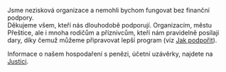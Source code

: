 Jsme nezisková organizace a nemohli bychom fungovat bez finanční podpory.  
Děkujeme všem, kteří nás dlouhodobě podporují. Organizacím, městu Přeštice, ale i mnoha rodičům a příznivcům, kteří nám pravidelně posílají dary, díky čemuž můžeme připravovat lepší program (viz [Jak podpořit](https://prestice.royalrangers.cz/podporit/)).

Informace o našem hospodaření s penězi, účetní uzávěrky, najdete na [Justici](https://or.justice.cz/ias/ui/vypis-sl-firma?subjektId=824672).
